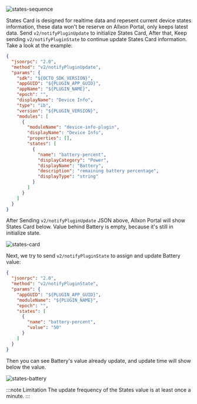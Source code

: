 ![states-sequence](_img/states-sequence.png)

States Card is designed for realtime data and repesent current device states information, these data won't be reserve on Allxon Portal, only keeps latest data. Send `v2/notifyPluginUpdate` to initialize States Card, After that, Keep sending `v2/notifyPluginState` to continue update States Card information. Take a look at the example:

```json {17-25}
{
  "jsonrpc": "2.0",
  "method": "v2/notifyPluginUpdate",
  "params": {
    "sdk": "${OCTO_SDK_VERSION}",
    "appGUID": "${PLUGIN_APP_GUID}",
    "appName": "${PLUGIN_NAME}",
    "epoch": "",
    "displayName": "Device Info",
    "type": "ib",
    "version": "${PLUGIN_VERSION}",
    "modules": [
      {
        "moduleName": "device-info-plugin",
        "displayName": "Device Info",
        "properties": [],
        "states": [
          {
            "name": "battery-percent",
            "displayCategory": "Power",
            "displayName": "Battery",
            "description": "remaining battery percentage",
            "displayType": "string"
          }
        ]
      }
    ]
  }
}
```

After Sending `v2/notifyPluginUpdate` JSON above, Allxon Portal will show States Card below. Value behind Battery is empty, because it's still in initialize state.

![states-card](_img/states-card.png)

Next, we try to send `v2/notifyPluginState` to assign and update Battery value:

```json {11}
{
  "jsonrpc": "2.0",
  "method": "v2/notifyPluginState",
  "params": {
    "appGUID": "${PLUGIN_APP_GUID}",
    "moduleName": "${PLUGIN_NAME}",
    "epoch": "",
    "states": [
      {
        "name": "battery-percent",
        "value": "50"
      }
    ]
  }
}
```

Then you can see Battery's value already update, and update time will show below the value.

![states-battery](_img/states-battery-50.png)

:::note Limitation
The update frequency of the States value is at least once a minute.
:::
